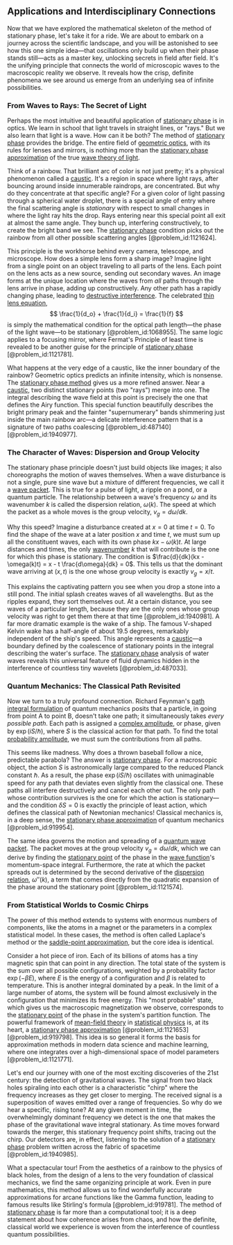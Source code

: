 ## Applications and Interdisciplinary Connections

Now that we have explored the mathematical skeleton of the method of stationary phase, let's take it for a ride. We are about to embark on a journey across the scientific landscape, and you will be astonished to see how this one simple idea—that oscillations only build up when their phase stands still—acts as a master key, unlocking secrets in field after field. It's the unifying principle that connects the world of microscopic waves to the macroscopic reality we observe. It reveals how the crisp, definite phenomena we see around us emerge from an underlying sea of infinite possibilities.

### From Waves to Rays: The Secret of Light

Perhaps the most intuitive and beautiful application of [stationary phase](@article_id:167655) is in optics. We learn in school that light travels in straight lines, or "rays." But we also learn that light is a wave. How can it be both? The method of [stationary phase](@article_id:167655) provides the bridge. The entire field of [geometric optics](@article_id:174534), with its rules for lenses and mirrors, is nothing more than the [stationary phase approximation](@article_id:196132) of the true [wave theory of light](@article_id:172813).

Think of a rainbow. That brilliant arc of color is not just pretty; it's a physical phenomenon called a [caustic](@article_id:164465). It's a region in space where light rays, after bouncing around inside innumerable raindrops, are concentrated. But why do they concentrate at that specific angle? For a given color of light passing through a spherical water droplet, there is a special angle of entry where the final scattering angle is *stationary* with respect to small changes in where the light ray hits the drop. Rays entering near this special point all exit at almost the same angle. They bunch up, interfering constructively, to create the bright band we see. The [stationary phase](@article_id:167655) condition picks out the rainbow from all other possible scattering angles [@problem_id:1121624].

This principle is the workhorse behind every camera, telescope, and microscope. How does a simple lens form a sharp image? Imagine light from a single point on an object traveling to all parts of the lens. Each point on the lens acts as a new source, sending out secondary waves. An image forms at the unique location where the waves from *all* paths through the lens arrive in phase, adding up constructively. Any other path has a rapidly changing phase, leading to [destructive interference](@article_id:170472). The celebrated [thin lens equation](@article_id:171950),
$$ \frac{1}{d_o} + \frac{1}{d_i} = \frac{1}{f} $$
is simply the mathematical condition for the optical path length—the phase of the light wave—to be stationary [@problem_id:1068955]. The same logic applies to a focusing mirror, where Fermat's Principle of least time is revealed to be another guise for the principle of [stationary phase](@article_id:167655) [@problem_id:1121781].

What happens at the very edge of a caustic, like the inner boundary of the rainbow? Geometric optics predicts an infinite intensity, which is nonsense. The [stationary phase method](@article_id:275142) gives us a more refined answer. Near a [caustic](@article_id:164465), two distinct stationary points (two "rays") merge into one. The integral describing the wave field at this point is precisely the one that defines the Airy function. This special function beautifully describes the bright primary peak and the fainter "supernumerary" bands shimmering just inside the main rainbow arc—a delicate interference pattern that is a signature of two paths coalescing [@problem_id:487140] [@problem_id:1940977].

### The Character of Waves: Dispersion and Group Velocity

The stationary phase principle doesn't just build objects like images; it also choreographs the motion of waves themselves. When a wave disturbance is not a single, pure sine wave but a mixture of different frequencies, we call it a [wave packet](@article_id:143942). This is true for a pulse of light, a ripple on a pond, or a quantum particle. The relationship between a wave's frequency $\omega$ and its wavenumber $k$ is called the dispersion relation, $\omega(k)$. The speed at which the packet as a whole moves is the group velocity, $v_g = d\omega/dk$.

Why this speed? Imagine a disturbance created at $x=0$ at time $t=0$. To find the shape of the wave at a later position $x$ and time $t$, we must sum up all the constituent waves, each with its own phase $kx - \omega(k)t$. At large distances and times, the only [wavenumber](@article_id:171958) $k$ that will contribute is the one for which this phase is stationary. The condition is $\frac{d}{dk}(kx - \omega(k)t) = x - t \frac{d\omega}{dk} = 0$. This tells us that the dominant wave arriving at $(x,t)$ is the one whose group velocity is exactly $v_g = x/t$.

This explains the captivating pattern you see when you drop a stone into a still pond. The initial splash creates waves of all wavelengths. But as the ripples expand, they sort themselves out. At a certain distance, you see waves of a particular length, because they are the only ones whose group velocity was right to get them there at that time [@problem_id:1940981]. A far more dramatic example is the wake of a ship. The famous V-shaped Kelvin wake has a half-angle of about $19.5$ degrees, remarkably independent of the ship's speed. This angle represents a [caustic](@article_id:164465)—a boundary defined by the coalescence of stationary points in the integral describing the water's surface. The [stationary phase](@article_id:167655) analysis of water waves reveals this universal feature of fluid dynamics hidden in the interference of countless tiny wavelets [@problem_id:487033].

### Quantum Mechanics: The Classical Path Revisited

Now we turn to a truly profound connection. Richard Feynman's [path integral formulation](@article_id:144557) of quantum mechanics posits that a particle, in going from point A to point B, doesn't take one path; it simultaneously takes *every possible path*. Each path is assigned a [complex amplitude](@article_id:163644), or phase, given by $\exp(iS/\hbar)$, where $S$ is the classical action for that path. To find the total [probability amplitude](@article_id:150115), we must sum the contributions from all paths.

This seems like madness. Why does a thrown baseball follow a nice, predictable parabola? The answer is [stationary phase](@article_id:167655). For a macroscopic object, the action $S$ is astronomically large compared to the reduced Planck constant $\hbar$. As a result, the phase $\exp(iS/\hbar)$ oscillates with unimaginable speed for any path that deviates even slightly from the classical one. These paths all interfere destructively and cancel each other out. The only path whose contribution survives is the one for which the action is stationary—and the condition $\delta S = 0$ is exactly the principle of least action, which defines the classical path of Newtonian mechanics! Classical mechanics is, in a deep sense, the [stationary phase approximation](@article_id:196132) of quantum mechanics [@problem_id:919954].

The same idea governs the motion and spreading of a [quantum wave packet](@article_id:197262). The packet moves at the group velocity $v_g = d\omega/dk$, which we can derive by finding the [stationary point](@article_id:163866) of the phase in the [wave function](@article_id:147778)'s momentum-space integral. Furthermore, the rate at which the packet spreads out is determined by the second derivative of the [dispersion relation](@article_id:138019), $\omega''(k)$, a term that comes directly from the quadratic expansion of the phase around the stationary point [@problem_id:1121574].

### From Statistical Worlds to Cosmic Chirps

The power of this method extends to systems with enormous numbers of components, like the atoms in a magnet or the parameters in a complex statistical model. In these cases, the method is often called Laplace's method or the [saddle-point approximation](@article_id:144306), but the core idea is identical.

Consider a hot piece of iron. Each of its billions of atoms has a tiny magnetic spin that can point in any direction. The total state of the system is the sum over all possible configurations, weighted by a probability factor $\exp(-\beta E)$, where $E$ is the energy of a configuration and $\beta$ is related to temperature. This is another integral dominated by a peak. In the limit of a large number of atoms, the system will be found almost exclusively in the configuration that minimizes its free energy. This "most probable" state, which gives us the macroscopic magnetization we observe, corresponds to the [stationary point](@article_id:163866) of the phase in the system's partition function. The powerful framework of [mean-field theory](@article_id:144844) in [statistical physics](@article_id:142451) is, at its heart, a [stationary phase approximation](@article_id:196132) [@problem_id:1121653] [@problem_id:919798]. This idea is so general it forms the basis for approximation methods in modern data science and machine learning, where one integrates over a high-dimensional space of model parameters [@problem_id:1121771].

Let's end our journey with one of the most exciting discoveries of the 21st century: the detection of gravitational waves. The signal from two black holes spiraling into each other is a characteristic "chirp" where the frequency increases as they get closer to merging. The received signal is a superposition of waves emitted over a range of frequencies. So why do we hear a specific, rising tone? At any given moment in time, the overwhelmingly dominant frequency we detect is the one that makes the phase of the gravitational wave integral stationary. As time moves forward towards the merger, this stationary frequency point shifts, tracing out the chirp. Our detectors are, in effect, listening to the solution of a [stationary phase](@article_id:167655) problem written across the fabric of spacetime [@problem_id:1940985].

What a spectacular tour! From the aesthetics of a rainbow to the physics of black holes, from the design of a lens to the very foundation of classical mechanics, we find the same organizing principle at work. Even in pure mathematics, this method allows us to find wonderfully accurate approximations for arcane functions like the Gamma function, leading to famous results like Stirling's formula [@problem_id:919781]. The method of [stationary phase](@article_id:167655) is far more than a computational tool; it is a deep statement about how coherence arises from chaos, and how the definite, classical world we experience is woven from the interference of countless quantum possibilities.
